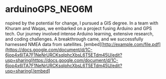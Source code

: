 # arduinoGPS_NEO6M
nspired by the potential for change, I pursued a GIS degree. In a team with Khuram and Waqas, we embarked on a project fusing Arduino and GPS tech. Our journey involved intense Arduino learning, extensive research, and coding challenges. A breakthrough came, and we successfully harnessed NMEA data from satellites.
[embed][http://example.com/file.pdf](https://docs.google.com/document/d/1C-6jop4x6lTA7F1NeNrURCKsqlphcXbsL6T5ETdm45U/edit?usp=sharing)https://docs.google.com/document/d/1C-6jop4x6lTA7F1NeNrURCKsqlphcXbsL6T5ETdm45U/edit?usp=sharing[/embed]
